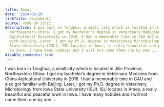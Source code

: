 ```yaml
---
title: About
date: '2024-09-19'
linkTitle: /en/about/
source: Home on Jinji
description: I was born in Tonghua, a small city which is located in Jilin Province,
  Northeastern China. I got my bachelor’s degree in Veterinary Medicine from China
  Agricultural University in 2018. I had a memorable time in CAU and also got familiar
  with Beijing. Later, I got my Ph.D. degree in Veterinary Microbiology from Iowa
  State University (ISU). ISU locates in Ames, a really beautiful and peaceful town
  in Iowa. I have many hobbies and I will not name them one by one ...
disable_comments: true
---
```

I was born in Tonghua, a small city which is located in Jilin Province, Northeastern China. I got my bachelor’s degree in Veterinary Medicine from China Agricultural University in 2018. I had a memorable time in CAU and also got familiar with Beijing. Later, I got my Ph.D. degree in Veterinary Microbiology from Iowa State University (ISU). ISU locates in Ames, a really beautiful and peaceful town in Iowa. I have many hobbies and I will not name them one by one ...